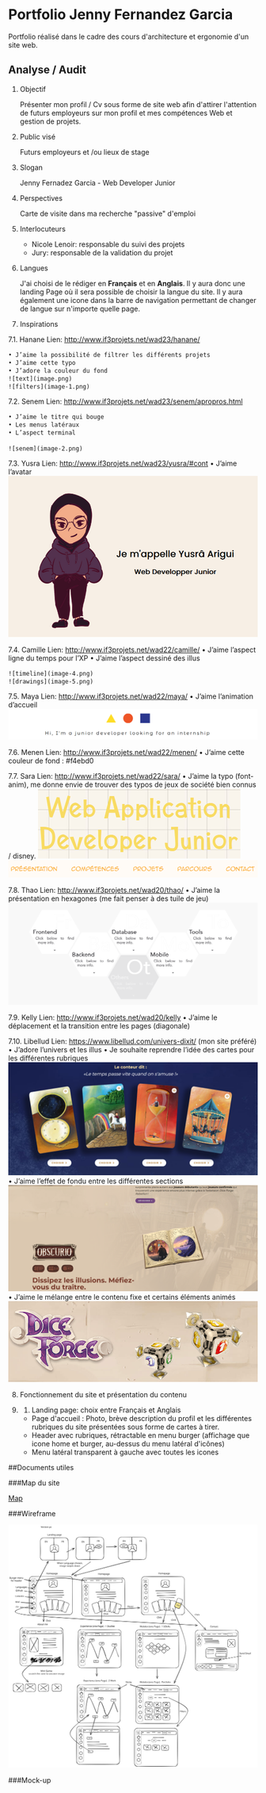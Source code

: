 # Portfolio Jenny Fernandez Garcia

Portfolio réalisé dans le cadre des cours d'architecture et ergonomie d'un site web. 

## Analyse / Audit

1. Objectif

    Présenter mon profil / Cv sous forme de site web afin d'attirer l'attention de futurs employeurs sur mon profil et mes compétences Web et gestion de projets.

2. Public visé

    Futurs employeurs et /ou lieux de stage

3. Slogan

    Jenny Fernadez Garcia - Web Developer Junior

4. Perspectives

    Carte de visite dans ma recherche "passive" d'emploi

5. Interlocuteurs

    - Nicole Lenoir: responsable du suivi des projets
    - Jury: responsable de la validation du projet

6. Langues

    J'ai choisi de le rédiger en **Français** et en **Anglais**. Il y aura donc une landing Page où il sera possible de choisir la langue du site. Il y aura également une icone dans la barre de navigation permettant de changer de langue sur n'importe quelle page. 

7. Inspirations

7.1. Hanane
Lien: http://www.if3projets.net/wad23/hanane/

    • J’aime la possibilité de filtrer les différents projets
    • J’aime cette typo 
    • J’adore la couleur du fond
    ![text](image.png)
    ![filters](image-1.png)

7.2. Senem
Lien: http://www.if3projets.net/wad23/senem/apropros.html

    • J’aime le titre qui bouge
    • Les menus latéraux
    • L’aspect terminal

    ![senem](image-2.png)

7.3. Yusra
Lien: http://www.if3projets.net/wad23/yusra/#cont
    • J’aime l’avatar
    ![avatar](image-3.png)

7.4. Camille
Lien: http://www.if3projets.net/wad22/camille/
    • J’aime l’aspect ligne du temps pour l’XP
    • J’aime l’aspect dessiné des illus

    ![timeline](image-4.png)
    ![drawings](image-5.png)

7.5. Maya
Lien: http://www.if3projets.net/wad22/maya/
    • J’aime l’animation d’accueil
    ![accueil](image-6.png)

7.6. Menen
Lien: http://www.if3projets.net/wad22/menen/
    • J’aime cette couleur de fond : #f4ebd0

7.7. Sara
Lien: http://www.if3projets.net/wad22/sara/
    • J’aime la typo (font-anim), me donne envie de trouver des typos de jeux de société bien connus / disney.
![typo](image-7.png)
![typo2](image-8.png)

7.8. Thao
Lien: http://www.if3projets.net/wad20/thao/
    • J’aime la présentation en hexagones (me fait penser à des tuile de jeu)
    ![tuiles](image-9.png)

7.9. Kelly
Lien: http://www.if3projets.net/wad20/kelly
    • J’aime le déplacement et la transition entre les pages (diagonale)

7.10. Libellud
Lien: https://www.libellud.com/univers-dixit/ (mon site préféré)
    • J’adore l’univers et les illus
    • Je souhaite reprendre l’idée des cartes pour les différentes rubriques
        ![cartes](image-10.png)
    • J’aime l’effet de fondu entre les différentes sections
        ![fondu](image-11.png)  
    • J’aime le mélange entre le contenu fixe et certains éléments animés
        ![alt text](image-12.png)

8. Fonctionnement du site et présentation du contenu

8. 1. Landing page: choix entre Français et Anglais
    - Page d'accueil : Photo, brève description du profil et les différentes rubriques du site présentées sous forme de cartes à tirer.
    - Header avec rubriques, rétractable en menu burger (affichage que icone home et burger, au-dessus du menu latéral d'icônes)
    - Menu latéral transparent à gauche avec toutes les icones 

##Documents utiles

###Map du site

[Map](<../map/Business Plan Mind Map.pdf>)

###Wireframe

<!-- ![Wireframe](https://excalidraw.com/#json=KvvtxX9g-LsFJUEnot8Yg,EgfZPvOrs4GaL6xIIXiP0Q) -->
![Wireframe](../rough/roughWebsitePC.svg)


###Mock-up
<!-- Lien vers Figma -->




